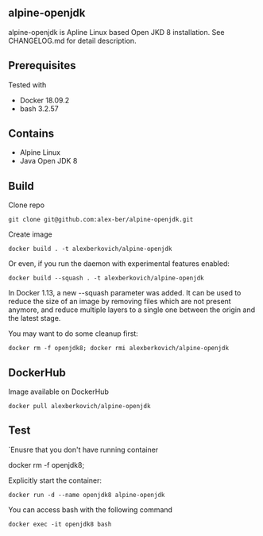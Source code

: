 ## alpine-openjdk

alpine-openjdk is Apline Linux based Open JKD 8 installation. See CHANGELOG.md for detail description.


## Prerequisites
Tested with

- Docker 18.09.2
- bash 3.2.57

## Contains
- Alpine Linux
- Java Open JDK 8

## Build

Clone repo

```
git clone git@github.com:alex-ber/alpine-openjdk.git
```

Create image

```
docker build . -t alexberkovich/alpine-openjdk
```

Or even, if you run the daemon with experimental features enabled: 

```
docker build --squash . -t alexberkovich/alpine-openjdk
```

In Docker 1.13, a new --squash parameter was added. It can be used to reduce the size of an image by removing files 
which are not present anymore, and reduce multiple layers to a single one between the origin and the latest stage. 



You may want to do some cleanup first:

```
docker rm -f openjdk8; docker rmi alexberkovich/alpine-openjdk
```

## DockerHub

Image available on DockerHub

```
docker pull alexberkovich/alpine-openjdk
```

## Test

`Enusre that you don't have running container

docker rm -f openjdk8; 


Explicitly start the container:

```
docker run -d --name openjdk8 alpine-openjdk
```


You can access bash with the following command

```
docker exec -it openjdk8 bash
```

